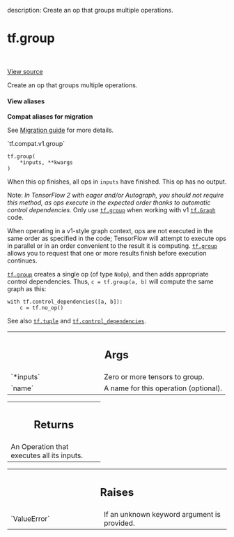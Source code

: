 description: Create an op that groups multiple operations.

<div itemscope itemtype="http://developers.google.com/ReferenceObject">
<meta itemprop="name" content="tf.group" />
<meta itemprop="path" content="Stable" />
</div>

# tf.group

<!-- Insert buttons and diff -->

<table class="tfo-notebook-buttons tfo-api nocontent" align="left">

</table>

<a target="_blank" class="external" href="/code/stable/tensorflow/python/ops/control_flow_ops.py">View source</a>



Create an op that groups multiple operations.

<section class="expandable">
  <h4 class="showalways">View aliases</h4>
  <p>
<b>Compat aliases for migration</b>
<p>See
<a href="https://www.tensorflow.org/guide/migrate">Migration guide</a> for
more details.</p>
<p>`tf.compat.v1.group`</p>
</p>
</section>

<pre class="devsite-click-to-copy prettyprint lang-py tfo-signature-link">
<code>tf.group(
    *inputs, **kwargs
)
</code></pre>



<!-- Placeholder for "Used in" -->

When this op finishes, all ops in `inputs` have finished. This op has no
output.

Note: *In TensorFlow 2 with eager and/or Autograph, you should not require
this method, as ops execute in the expected order thanks to automatic control
dependencies.* Only use <a href="../tf/group.md"><code>tf.group</code></a> when working with v1
<a href="../tf/Graph.md"><code>tf.Graph</code></a> code.

When operating in a v1-style graph context, ops are not executed in the same
order as specified in the code; TensorFlow will attempt to execute ops in
parallel or in an order convenient to the result it is computing.  <a href="../tf/group.md"><code>tf.group</code></a>
allows you to request that one or more results finish before execution
continues.

<a href="../tf/group.md"><code>tf.group</code></a> creates a single op (of type `NoOp`), and then adds appropriate
control dependencies.  Thus, `c = tf.group(a, b)` will compute the same graph
as this:

    with tf.control_dependencies([a, b]):
        c = tf.no_op()

See also <a href="../tf/tuple.md"><code>tf.tuple</code></a> and
<a href="../tf/control_dependencies.md"><code>tf.control_dependencies</code></a>.

<!-- Tabular view -->
 <table class="responsive fixed orange">
<colgroup><col width="214px"><col></colgroup>
<tr><th colspan="2"><h2 class="add-link">Args</h2></th></tr>

<tr>
<td>
`*inputs`
</td>
<td>
Zero or more tensors to group.
</td>
</tr><tr>
<td>
`name`
</td>
<td>
A name for this operation (optional).
</td>
</tr>
</table>



<!-- Tabular view -->
 <table class="responsive fixed orange">
<colgroup><col width="214px"><col></colgroup>
<tr><th colspan="2"><h2 class="add-link">Returns</h2></th></tr>
<tr class="alt">
<td colspan="2">
An Operation that executes all its inputs.
</td>
</tr>

</table>



<!-- Tabular view -->
 <table class="responsive fixed orange">
<colgroup><col width="214px"><col></colgroup>
<tr><th colspan="2"><h2 class="add-link">Raises</h2></th></tr>

<tr>
<td>
`ValueError`
</td>
<td>
If an unknown keyword argument is provided.
</td>
</tr>
</table>

